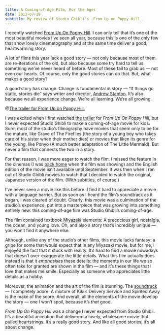 ```yaml
---
title: A Coming-of-Age Film, For the Ages
date: 2013-07-19
subtitle: My review of Studio Ghibli's _From Up on Poppy Hill_.
---
```


I recently watched [From Up On Poppy Hill](http://trailers.apple.com/trailers/independent/fromuponpoppyhill/). I can only tell that it’s one of the most beautiful movies I’ve seen all year, because this is one of the only few that show lovely cinematography and at the same time deliver a good, heartwarming story.

A lot of films this year lack a good story — not only because most of them are re-iterations of the old, but also because some try hard to tell us something we’ve never heard of before. Most of these fail to grab us — not even our hearts. Of course, only the good stories can do that. But, what makes a good story?

A good story has change. Change is fundamental in story — “If things go static, stories die” says writer and director, [Andrew Stanton](http://www.ted.com/speakers/andrew_stanton). It’s also because we all experience change. We’re all learning. We’re all growing.

@[The trailer for From Up on Poppy Hill.](https://www.youtube.com/watch?v=k-vfzhfq5JA)

I was excited when I first watched [the trailer](http://trailers.apple.com/trailers/independent/fromuponpoppyhill/) for _From Up On Poppy Hill_, but I never expected Studio Ghibli to make a coming-of-age movie for kids. Sure, most of the studio’s filmography have movies that seem only to be for the mature, like Grave of The Fireflies (the story of a young boy who takes care of his sister when their mother dies) or movies that liken its genre for the young, like Ponyo (A much better adaptation of The Little Mermaid). But never a film that connects the two in a story.

For that reason, I was more eager to watch the film. I missed the feature in the cinemas (I was [back home](http://log.mlgrto.com/post/48014540491/boarding-the-flight-back-home-was-less) when the film was showing) and the English edition of the movie isn’t available until September. It was then when I ran out of Studio Ghibli movies to watch that I decided to watch the original, Japanese version of the film. (With subtitles, of course.)

I’ve never seen a movie like this before. I find it hard to appreciate a movie with a language barrier. But as soon as I heard the film’s soundtrack as it began, I was cleared of doubt. Clearly, this movie was a culmination of the studio’s experience, put into a masterpiece that was growing into something entirely new: this coming-of-age film was Studio Ghibli’s coming-of-age.

The film contained textbook [Miyazaki](http://log.mlgrto.com/post/44211206082/miyazaki-madness) elements: A precocious girl, nostalgia, the ocean, and young love. Oh, and also a story that’s incredibly unique — you won’t find it anywhere else.

Although, unlike any of the studio’s other films, this movie lacks fantasy: a gripe for some that would expect that in any Miyazaki movie, but for me, I enjoyed the fact that it stuck with reality. It’s hard to find a movie nowadays that doesn’t over-exaggerate the little details. What this film actually does instead is that it _emphasises_ these details: the moments in our life we so often take for granted are shown in the film — and it’s these things that I love that makes me smile. Especially as someone who appreciates little details as a hobby.

Moreover, the animation and the art of the film is stunning. The [soundtrack](https://www.youtube.com/watch?v=GZWuVafxAUg&list=PLHZbLAPMeYVMUJdIRfNsepkSvyUf2-1Hu&index=3) — I completely adore. A mixture of Kiki’s Delivery Service and Spirited Away is the make of the score. And overall, all the elements of the movie develop the story — one I won’t spoil, because it’s _that_ good.

_From Up On Poppy Hill_ was a change I never expected from Studio Ghibli. It’s a beautiful animation that delivered a lovely, wholesome movie that pulled heartstrings. It’s a really good story. And like all good stories, it’s all about change.